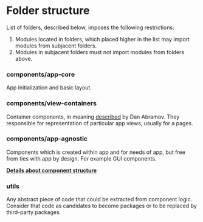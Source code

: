 # Folder structure

List of folders, described below, imposes the following restrictions:
1. Modules located in folders, which placed higher in the list may import modules from subjacent folders.
1. Modules in subjacent folders must not import modules from folders above.

### components/app-core
App initialization and basic layout.

### components/view-containers
Container components, in meaning [described](https://medium.com/@dan_abramov/smart-and-dumb-components-7ca2f9a7c7d0) by Dan Abramov. They responsible for representation of particular app views, usually for a pages.

### components/app-agnostic

Components which is created within app and for needs of app, but free from ties with app by design. For example GUI components.

**[Details about component structure](./components/readme.md)**

### utils

Any abstract piece of code that could be extracted from component logic. Consider that code as candidates to become packages or to be replaced by third-party packages.
